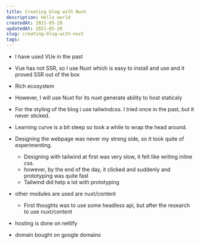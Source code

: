 ```yaml
---
title: Creating blog with Nuxt
description: Hello world
createdAt: 2021-05-20
updatedAt: 2021-05-20
slug: creating-blog-with-nuxt
tags: 
---
```


- I have used VUe in the past
- Vue has not SSR, so I use Nuxt which is easy to install and use and it proved SSR out of the box
- Rich ecosystem
- However, I will use Nuxt for its nuxt generate ability to host staticaly

- For the styling of the blog i use tailwindcss. I tried once in the past, but it never sticked.
- Learning curve is a bit steep so took a while to wrap the head around.
- Designing the webpage was never my strong side, so it took quite of experimenting.
  - Designing with tailwind at first was very slow, it felt like writing inline css.
  - however, by the end of the day, it clicked and suddenly and prototyping was quite fast
  - Tailwind did help a lot with prototyping

- other modules are used are nuxt/content
  - First thoughts was to use some headless api, but after the research to use nuxt/content

- hosting is done on netlify
- domain bought on google domains
